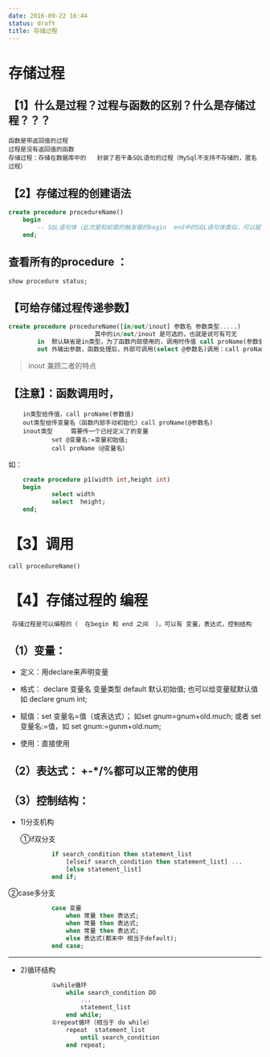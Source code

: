 ```yaml
---
date: 2016-09-22 16:44
status: draft
title: 存储过程
---
```


# 存储过程
## 【1】什么是过程？过程与函数的区别？什么是存储过程？？？
	函数是带返回值的过程
	过程是没有返回值的函数
	存储过程：存储在数据库中的   封装了若干条SQL语句的过程（MySql不支持不存储的，匿名过程）

## 【2】存储过程的创建语法
```SQL
create procedure procedureName()
	begin
		-- SQL语句体（此次是和前面的触发器的begin  end中的SQL语句体类似，可以赋值，可以判断，可以定义变量）
	end;
```
## 查看所有的procedure ：
` show procedure status; `
## 【可给存储过程传递参数】
```SQL
create procedure procedureName([in/out/inout] 参数名 参数类型.....)
						其中的in/out/inout 是可选的，也就是说可有可无
		in  默认缺省是in类型，为了函数内部使用的，调用时传值 call proName(参数值)
		out 外输出参数，函数处理后，外部可调用(select @参数名)调用：call proName(@参数名)
```
> inout 兼顾二者的特点

## 【注意】：函数调用时，
		in类型给传值，call proName(参数值)
		out类型给传变量名（函数内部手动初始化）call proName(@参数名)
		inout类型 	需要传一个已经定义了的变量
				set @变量名:=变量初始值;
				call proName（@变量名）		
如：
```SQL
	create procedure p1(width int,height int)
	begin
			select width
			select  height;
	end;
```
# 【3】调用
` call procedureName() `

# 【4】存储过程的  编程	

     存储过程是可以编程的（  在begin 和 end 之间  ），可以有 变量，表达式，控制结构


## （1）变量：   
 - 定义：用declare来声明变量
 - 格式：
		declare  变量名 变量类型 default  默认初始值; 
			也可以给变量赋默认值  如 declare  gnum int;

 - 赋值：set 变量名=值（或表达式）； 如set gnum=gnum+old.much;
				或者		set 变量名:=值，如 set gnum:=gunm+old.num;
 - 使用：直接使用
		
## （2）表达式：  +-*/%都可以正常的使用
## （3）控制结构：  
- 1)分支机构
    
    ①if双分支
```SQL
			if search_condition then statement_list
   				[elseif search_condition then statement_list] ...
   				[else statement_list]
			end if;
```
   ②case多分支
    
```SQL	
			case 变量
				when 常量 then 表达式;
				when 常量 then 表达式;
				when 常量 then 表达式;
			    else 表达式(都未中 相当于default);
			end case;
```
---
 - 2)循环结构
```SQL	
			①while循环
				while search_condition DO
				    ...
    				statement_list
  				end while;
			②repeat循环（相当于 do while）
				repeat  statement_list
					until search_condition
				end repeat;	
```